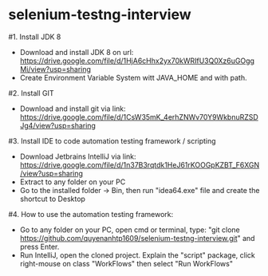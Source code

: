 # selenium-testng-interview

#1. Install JDK 8
- Download and install JDK 8 on url: https://drive.google.com/file/d/1HjA6cHhx2yx70kWRIfU3Q0Xz6uGOggMi/view?usp=sharing
- Create Environment Variable System witt JAVA_HOME and with path.

#2. Install GIT
- Download and install git via link: https://drive.google.com/file/d/1CsW35mK_4erhZNWv70Y9WkbnuRZSDJg4/view?usp=sharing

#3. Install IDE to code automation testing framework / scripting
- Download Jetbrains IntelliJ via link: https://drive.google.com/file/d/1n37B3rqtdk1HeJ61rKOOGpKZBT_F6XGN/view?usp=sharing
- Extract to any folder on your PC
- Go to the installed folder -> Bin, then run "idea64.exe" file and create the shortcut to Desktop

#4. How to use the automation testing framework:
- Go to any folder on your PC, open cmd or terminal, type: "git clone https://github.com/quyenanhtp1609/selenium-testng-interview.git" and press Enter.
- Run IntelliJ, open the cloned project. Explain the "script" package, click right-mouse on class "WorkFlows" then select "Run WorkFlows"